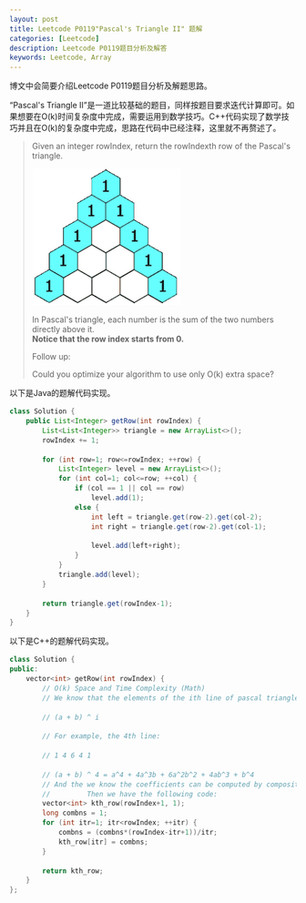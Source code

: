 ```yaml
---
layout: post
title: Leetcode P0119"Pascal's Triangle II" 题解
categories: [Leetcode]
description: Leetcode P0119题目分析及解答
keywords: Leetcode, Array
---
```


博文中会简要介绍Leetcode P0119题目分析及解题思路。

“Pascal's Triangle II”是一道比较基础的题目，同样按题目要求迭代计算即可。如果想要在O(k)时间复杂度中完成，需要运用到数学技巧。C++代码实现了数学技巧并且在O(k)的复杂度中完成，思路在代码中已经注释，这里就不再赘述了。

> Given an integer rowIndex, return the rowIndexth row of the Pascal's triangle.
> 
> ![img](https://github.com/SinestroEdmonce/SinestroEdmonce.github.io/raw/master/images/posts/pascal_triangle.gif)
> 
> In Pascal's triangle, each number is the sum of the two numbers directly above it.  
> **Notice that the row index starts from 0.**
> 
> Follow up:
> 
> Could you optimize your algorithm to use only O(k) extra space?

以下是Java的题解代码实现。
```java
class Solution {
    public List<Integer> getRow(int rowIndex) {
        List<List<Integer>> triangle = new ArrayList<>();
        rowIndex += 1;
        
        for (int row=1; row<=rowIndex; ++row) {
            List<Integer> level = new ArrayList<>();
            for (int col=1; col<=row; ++col) {
                if (col == 1 || col == row)
                    level.add(1);
                else {
                    int left = triangle.get(row-2).get(col-2);
                    int right = triangle.get(row-2).get(col-1);

                    level.add(left+right);
                }
            }
            triangle.add(level);
        }
        
        return triangle.get(rowIndex-1);
    }
}
```

以下是C++的题解代码实现。
```cpp
class Solution {
public:
    vector<int> getRow(int rowIndex) {
        // O(k) Space and Time Complexity (Math)
        // We know that the elements of the ith line of pascal triangle is just the coefficients of the expansion of:
        
        // (a + b) ^ i
        
        // For example, the 4th line: 
            
        // 1 4 6 4 1
                
        // (a + b) ^ 4 = a^4 + 4a^3b + 6a^2b^2 + 4ab^3 + b^4
        // And the we know the coefficients can be computed by composition. For the above example, the coefficients are respectively C(4, 0), C(4, 1), C(4, 2), C(4, 3), C(4, 4).
        //         Then we have the following code:
        vector<int> kth_row(rowIndex+1, 1);
        long combns = 1;
        for (int itr=1; itr<rowIndex; ++itr) {
            combns = (combns*(rowIndex-itr+1))/itr;
            kth_row[itr] = combns;
        }
        
        return kth_row;
    }
};
```